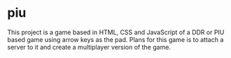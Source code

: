 # piu
This project is a game based in HTML, CSS and JavaScript of a DDR or PIU based game using arrow keys as the pad. Plans for this game is to attach a server to it and create a multiplayer version of the game.
